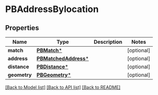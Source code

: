 # PBAddressBylocation

## Properties
Name | Type | Description | Notes
------------ | ------------- | ------------- | -------------
**match** | [**PBMatch***](PBMatch.md) |  | [optional] 
**address** | [**PBMatchedAddress***](PBMatchedAddress.md) |  | [optional] 
**distance** | [**PBDistance***](PBDistance.md) |  | [optional] 
**geometry** | [**PBGeometry***](PBGeometry.md) |  | [optional] 

[[Back to Model list]](../README.md#documentation-for-models) [[Back to API list]](../README.md#documentation-for-api-endpoints) [[Back to README]](../README.md)


